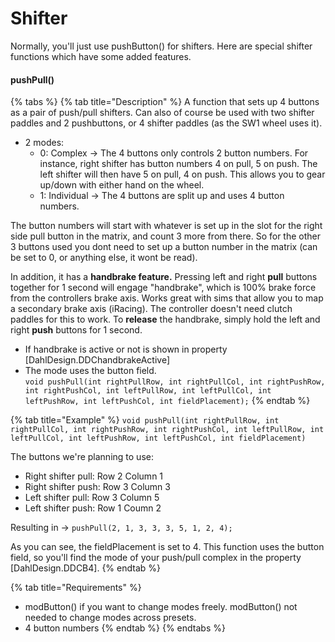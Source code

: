 # Shifter

Normally, you'll just use pushButton() for shifters. Here are special shifter functions which have some added features.

#### pushPull()

{% tabs %}
{% tab title="Description" %}
A function that sets up 4 buttons as a pair of push/pull shifters. Can also of course be used with two shifter paddles and 2 pushbuttons, or 4 shifter paddles (as the SW1 wheel uses it).&#x20;

* 2 modes:
  * 0: Complex -> The 4 buttons only controls 2 button numbers. For instance, right shifter has button numbers 4 on pull, 5 on push. The left shifter will then have 5 on pull, 4 on push. This allows you to gear up/down with either hand on the wheel.
  * 1: Individual -> The 4 buttons are split up and uses 4 button numbers.&#x20;

The button numbers will start with whatever is set up in the slot for the right side pull button in the matrix, and count 3 more from there. So for the other 3 buttons used you dont need to set up a button number in the matrix (can be set to 0, or anything else, it wont be read).&#x20;

In addition, it has a **handbrake feature.** Pressing left and right **pull** buttons together for 1 second will engage "handbrake", which is 100% brake force from the controllers brake axis. Works great with sims that allow you to map a secondary brake axis (iRacing). The controller doesn't need clutch paddles for this to work. To **release** the handbrake, simply hold the left and right **push** buttons for 1 second.&#x20;

* If handbrake is active or not is shown in property \[DahlDesign.DDChandbrakeActive]
* The mode uses the button field. \
  `void pushPull(int rightPullRow, int rightPullCol, int rightPushRow, int rightPushCol, int leftPullRow, int leftPullCol, int leftPushRow, int leftPushCol, int fieldPlacement);`
{% endtab %}

{% tab title="Example" %}
`void pushPull(int rightPullRow, int rightPullCol, int rightPushRow, int rightPushCol, int leftPullRow, int leftPullCol, int leftPushRow, int leftPushCol, int fieldPlacement)`

The buttons we're planning to use:

* Right shifter pull: Row 2 Column 1
* Right shifter push: Row 3 Column 3
* Left shifter pull: Row 3 Column 5
* Left shifter push: Row 1 Coumn 2

Resulting in -> `pushPull(2, 1, 3, 3, 3, 5, 1, 2, 4);`

As you can see, the fieldPlacement is set to 4. This function uses the button field, so you'll find the mode of your push/pull complex in the property \[DahlDesign.DDCB4].&#x20;
{% endtab %}

{% tab title="Requirements" %}
* modButton() if you want to change modes freely. modButton() not needed to change modes across presets.
* 4 button numbers
{% endtab %}
{% endtabs %}
